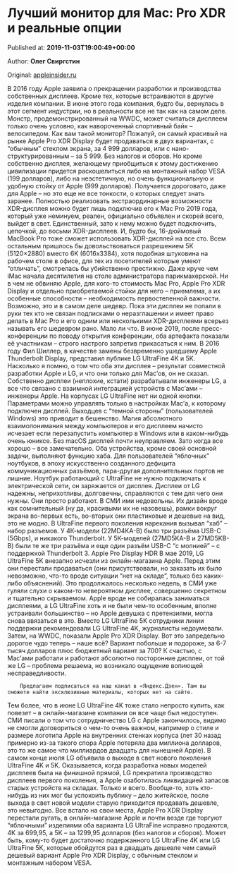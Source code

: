 
# Лучший монитор для Mac: Pro XDR и реальные опции

Published at: **2019-11-03T19:00:49+00:00**

Author: **Олег Свиргстин**

Original: [appleinsider.ru](https://appleinsider.ru/accessories/luchshij-monitor-dlya-mac-pro-xdr-i-realnye-opcii.html)

В 2016 году Apple заявила о прекращении разработки и производства собственных дисплеев. Кроме тех, которые встраиваются в другие изделия компании. В июне этого года компания, будто бы, вернулась в этот сегмент индустрии, но в реальности все не так как на самом деле. Монстр, продемонстрированный на WWDC, может считаться дисплеем только очень условно, как навороченный спортивный байк – велосипедом.
Как вам такой монитор? Пожалуй, он самый красивый на рынке
Apple Pro XDR Display будет продаваться в двух вариантах, с “обычным” стеклом экрана, за 4 999 долларов, или с нано-структурированным – за 5 999. Без налогов и сборов. Но кроме собственно дисплея, желающему приобщиться к этому достижению цивилизации придется раскошелиться либо на монтажный набор VESA (199 долларов), либо на неэстетичную, но очень функциональную и удобную стойку от Apple (999 долларов). Получается дороговато, даже для Apple – но это еще не все тонкости, о которых следует знать заранее. Полностью реализовать экстраординарные возможности XDR-дисплея можно будет лишь подключив его к Mac Pro 2019 года, который уже неминуем, реален, официально объявлен и скорей всего, выйдет в свет. Единственный, зато к нему можно будет подключить, цепочкой, до восьми XDR-дисплеев. И, будто бы, 16-дюймовый MacBook Pro тоже сможет использовать XDR-дисплей на все сто.
Всем остальным пришлось бы довольствоваться разрешением 5K (5120×2880) вместо 6K (6016х3384), хотя подобная штуковина на рабочем столе в офисе, для тех из посетителей которые умеют “отличать”, смотрелась бы убийственно престижно. Даже круче чем iMac начала десятилетия на столе администратора парикмахерской. Ни в чем не обвиняю Apple, для кого-то стоимость Mac Pro, Apple Pro XDR Display и отдельно приобретаемой стойки для него – приемлема, а их особенные способности – необходимость первостепенной важности. Возможно, это и в самом деле шедевр. Пока эти дисплеи не попали в руки тех кто не связан подписками о неразглашении и имеет право делать в Mac Pro и его одним или несколькими XDR-дисплеями всерьез называть его шедевром рано. Мало ли что. В июне 2019, после пресс-конференции по поводу открытия конференции, оба артефакта показали её участникам – строго настрого запретив прикасаться к ним.
В 2016 году Фил Шиллер, в качестве замены безвременно ушедшему Apple Thunderbolt Display, представил публике LG UltraFine 4K и 5K. Насколько я помню, о том что оба эти дисплея – результат совместной разработки Apple и LG, и что они только для Mac’ов, он не сказал. Собственно дисплеи (неплохие, кстати) разрабатывали инженеры LG, а все что связано с взаимной интеграцией устройств с Mac’ами – инженеры Apple. На корпусах LG UltraFine нет ни одной кнопки. Параметрами можно управлять только в настройках Mac’а, к которому подключен дисплей. Выходцев с “темной стороны” (пользователей Windows) это приводит в бешенство. Магия абсолютного взаимопонимания между компьютеров и его дисплеем начисто исчезает если перезапустить компьютер в Windows или в каком-нибудь очень юниксе. Без macOS дисплей почти неуправляем.
Зато когда все хорошо – все замечательно. Оба устройства, кроме своей основной задачи, выполняют функцию хаба. Для пользователей “яблочных” ноутбуков, в эпоху искусственно созданного дефицита коммуникационных разъёмов, пара-другая дополнительных портов не лишние. Ноутбук работающий с UltraFine не нужно подключать к электрической сети, он заряжается от дисплея. Дисплеи от LG надежны, неприхотливы, долговечны, справляются с тем для чего они нужны. Они просто работают. В СМИ ими недовольны. Их дизайн вроде как сомнительный (ну да, красивыми их не назовешь), рамки вокруг экрана во-первых есть, во-вторых они пластиковые и дешевые на вид, это не модно. В UltraFine первого поколения нарекания вызывал “хаб” – набор разъемов. У 4К-модели (22MD4KA-B) было три разъёма USB-C (5Gbps), и никакого Thunderbolt. У 5К-моделей (27MD5KA-B и 27MD5KB-B) были те же три разъёма и еще один разъём USB-C “с молнией” – с поддержкой Thunderbolt 3.
Apple Pro Display HDR
В мае 2019, LG UltraFine 5K внезапно исчезли из онлайн-магазина Apple. Перед этим они перестали продаваться (они присутствовали, но заказать их было невозможно, что-то вроде ситуации “нет на складе”, только без каких-либо объяснений). Это продолжалось несколько недель, в СМИ уже гуляли слухи о каком-то невероятном дисплее, совершенно секретном и тщательно скрываемом. Apple вроде не собиралась заниматься дисплеями, а LG UltraFine хоть и не были чем-то особенным, вполне устраивали большинство – но Apple девушка с претензиями, могла снова ввязаться в это. Вместо LG UltraFine 5K сотрудники линии поддержки рекомендовали LG UltraFine 4K, журналисты недоумевали. Затем, на WWDC, показали Apple Pro XDR Display. Вот это запредельно дорогое чудо теперь – наше всё? Вариант побольше и подороже, за 6-7 тысяч долларов плюс бюджетный вариант за 700? К счастью, с Mac’ами работали и работают абсолютно посторонние дисплеи, от той же LG – проблема решаема, но возникало ощущение вопиющей несправедливости.

        Предлагаем подписаться на наш канал в «Яндекс.Дзен». Там вы сможете найти эксклюзивные материалы, которых нет на сайте.
      
Тем более, что в июне LG UltraFine 4K тоже стало непросто купить, как повезет – в онлайн-магазине компании он все чаще был недоступен. СМИ писали о том что сотрудничество LG с Apple закончилось, видимо не смогли договориться о чем-то очень важном, например о стиле и размере логотипа Apple на внутренних стенках корпуса (лет 30 назад примерно из-за такого спора Apple потеряла два миллиона долларов, это то же самое что миллиардов двадцать для нынешней Apple). В самом конце июля LG объявила о выходе в свет нового поколения UltraFine 4K и 5K. Оказывается, когда разработка новых моделей дисплеев была на финишной прямой, LG прекратила производство дисплеев первого поколения, а Apple озаботилась ликвидацией запасов старых устройств на складах. Только и всего. Вообще-то, хоть кто-нибудь из них мог бы успокоить публику – дело житейское, после выхода в свет новой модели старую приходится продавать дешевле, это невыгодно.
Все встало на свои места, Apple Pro XDR Display перестали ругать, в онлайн-магазине Apple и почти везде где торгуют “яблочными” изделиями оба варианта LG UltraFine исправно продаются, 4K за 699,95, а 5K – за 1299,95 долларов (без налогов и сборов). Может быть, кому-то будет достаточно подержанного LG UltraFine 4K или LG UltraFine 5K, которые обойдутся раз в двадцать дешевле чем самый дешевый вариант Apple Pro XDR Display, с обычным стеклом и монтажным набором VESA.
